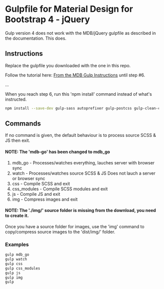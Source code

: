 # Gulpfile for Material Design for Bootstrap 4 - jQuery
Gulp version 4 does not work with the MDB/jQuery gulpfile as described in the documentation. This does.

## Instructions

Replace the gulpfile you downloaded with the one in this repo.

Follow the tutorial here: [From the MDB Gulp Instructions](https://mdbootstrap.com/education/bootstrap/gulp-installation/) until step #6.

...

When you reach step 6, run this 'npm install' command instead of what's instructed.

```sh
npm install --save-dev gulp-sass autoprefixer gulp-postcss gulp-clean-css gulp-scss-lint gulp-sourcemaps browser-sync gulp-concat gulp-minify gulp-rename gulp-imagemin
```

## Commands
If no command is given, the default behaviour is to process source SCSS & JS then exit.

#### NOTE: The 'mdb-go' has been changed to mdb_go

1. mdb_go - Processes/watches everything, lauches server with browser sync
2. watch - Processes/watches source SCSS & JS Does not lauch a server or browser sync
3. css - Compile SCSS and exit
4. css_modules - Compile SCSS modules and exit
5. js - Compile JS and exit
6. img - Compress images and exit 

#### NOTE: The './img/' source folder is missing from the download, you need to create it.
Once you have a source folder for images, use the 'img' command to copy/compress source images to the 'dist/img/' folder.

### Examples

```sh
gulp mdb_go
gulp watch
gulp css
gulp css_modules
gulp js
gulp img
gulp
```